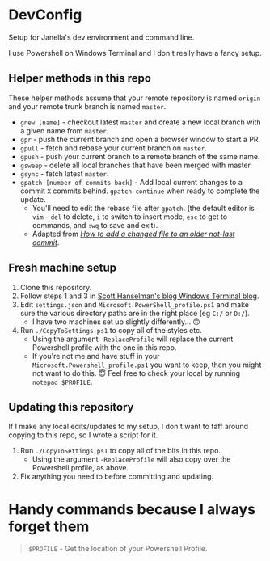 # DevConfig

Setup for Janella's dev environment and command line.

I use Powershell on Windows Terminal and I don't really have a fancy setup. 

## Helper methods in this repo

These helper methods assume that your remote repository is named `origin` and your remote trunk branch is named `master`.

* `gnew [name]` - checkout latest `master` and create a new local branch with a given name from `master`.
* `gpr` - push the current branch and open a browser window to start a PR.
* `gpull` - fetch and rebase your current branch on `master`.
* `gpush` - push your current branch to a remote branch of the same name.
* `gsweep` - delete all local branches that have been merged with master.
* `gsync` - fetch latest `master`.
* `gpatch [number of commits back]` - Add local current changes to a commit `X` commits behind. `gpatch-continue` when ready to complete the update.
    * You'll need to edit the rebase file after `gpatch`. (the default editor is `vim` - `del` to delete, `i` to switch to insert mode, `esc` to get to commands, and `:wq` to save and exit).
    * Adapted from _[How to add a changed file to an older not-last commit](https://stackoverflow.com/questions/2719579/how-to-add-a-changed-file-to-an-older-not-last-commit-in-git)_.

## Fresh machine setup

1. Clone this repository.
2. Follow steps 1 and 3 in [Scott Hanselman's blog Windows Terminal blog](https://www.hanselman.com/blog/how-to-make-a-pretty-prompt-in-windows-terminal-with-powerline-nerd-fonts-cascadia-code-wsl-and-ohmyposh).
3. Edit `settings.json` and `Microsoft.PowerShell_profile.ps1` and make sure the various directory paths are in the right place (eg `C:/` or `D:/`).
    * I have two machines set up slightly differently... 🙃
4. Run `./CopyToSettings.ps1` to copy all of the styles etc. 
    * Using the argument `-ReplaceProfile` will replace the current Powershell profile with the one in this repo.
    * If you're not me and have stuff in your `Microsoft.Powershell_profile.ps1` you want to keep, then you might not want to do this. 😇 Feel free to check your local by running `notepad $PROFILE`.

## Updating this repository
If I make any local edits/updates to my setup, I don't want to faff around copying to this repo, so I wrote a script for it.

1. Run `./CopyToSettings.ps1` to copy all of the bits in this repo.
    * Using the argument `-ReplaceProfile` will also copy over the Powershell profile, as above.
2. Fix anything you need to before committing and updating.

# Handy commands because I always forget them
> `$PROFILE` - Get the location of your Powershell Profile.